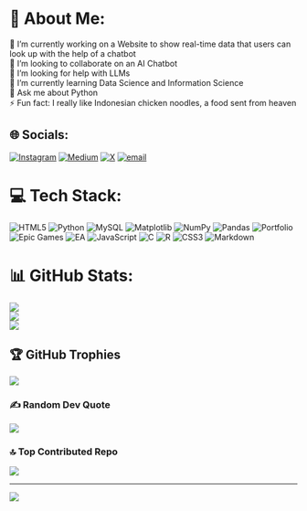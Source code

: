 # 💫 About Me:
🔭 I’m currently working on a Website to show real-time data that users can look up with the help of a chatbot <br>👯 I’m looking to collaborate on an AI Chatbot<br>🤝 I’m looking for help with LLMs<br>🌱 I’m currently learning Data Science and Information Science<br>💬 Ask me about Python<br>⚡ Fun fact: I really like Indonesian chicken noodles, a food sent from heaven


## 🌐 Socials:
[![Instagram](https://img.shields.io/badge/Instagram-%23E4405F.svg?logo=Instagram&logoColor=white)](https://instagram.com/@yourboyiverson) [![Medium](https://img.shields.io/badge/Medium-12100E?logo=medium&logoColor=white)](https://medium.com/@@alkaghafara) [![X](https://img.shields.io/badge/X-black.svg?logo=X&logoColor=white)](https://x.com/@AlkaGhafara) [![email](https://img.shields.io/badge/Email-D14836?logo=gmail&logoColor=white)](mailto:alkaghafara@gmail.com) 

# 💻 Tech Stack:
![HTML5](https://img.shields.io/badge/html5-%23E34F26.svg?style=for-the-badge&logo=html5&logoColor=white) ![Python](https://img.shields.io/badge/python-3670A0?style=for-the-badge&logo=python&logoColor=ffdd54) ![MySQL](https://img.shields.io/badge/mysql-4479A1.svg?style=for-the-badge&logo=mysql&logoColor=white) ![Matplotlib](https://img.shields.io/badge/Matplotlib-%23ffffff.svg?style=for-the-badge&logo=Matplotlib&logoColor=black) ![NumPy](https://img.shields.io/badge/numpy-%23013243.svg?style=for-the-badge&logo=numpy&logoColor=white) ![Pandas](https://img.shields.io/badge/pandas-%23150458.svg?style=for-the-badge&logo=pandas&logoColor=white) ![Portfolio](https://img.shields.io/badge/Portfolio-%23000000.svg?style=for-the-badge&logo=firefox&logoColor=#FF7139) ![Epic Games](https://img.shields.io/badge/epicgames-%23313131.svg?style=for-the-badge&logo=epicgames&logoColor=white) ![EA](https://img.shields.io/badge/ea-%23000000.svg?style=for-the-badge&logo=ea&logoColor=white) ![JavaScript](https://img.shields.io/badge/javascript-%23323330.svg?style=for-the-badge&logo=javascript&logoColor=%23F7DF1E) ![C](https://img.shields.io/badge/c-%2300599C.svg?style=for-the-badge&logo=c&logoColor=white) ![R](https://img.shields.io/badge/r-%23276DC3.svg?style=for-the-badge&logo=r&logoColor=white) ![CSS3](https://img.shields.io/badge/css3-%231572B6.svg?style=for-the-badge&logo=css3&logoColor=white) ![Markdown](https://img.shields.io/badge/markdown-%23000000.svg?style=for-the-badge&logo=markdown&logoColor=white)
# 📊 GitHub Stats:
![](https://github-readme-stats.vercel.app/api?username=yourboyiverson&theme=midnight-purple&hide_border=false&include_all_commits=false&count_private=false)<br/>
![](https://nirzak-streak-stats.vercel.app/?user=yourboyiverson&theme=midnight-purple&hide_border=false)<br/>
![](https://github-readme-stats.vercel.app/api/top-langs/?username=yourboyiverson&theme=midnight-purple&hide_border=false&include_all_commits=false&count_private=false&layout=compact)

## 🏆 GitHub Trophies
![](https://github-profile-trophy.vercel.app/?username=yourboyiverson&theme=midnight-purple&no-frame=false&no-bg=false&margin-w=4)

### ✍️ Random Dev Quote
![](https://quotes-github-readme.vercel.app/api?type=horizontal&theme=radical)

### 🔝 Top Contributed Repo
![](https://github-contributor-stats.vercel.app/api?username=yourboyiverson&limit=5&theme=midnight-purple&combine_all_yearly_contributions=true)

---
[![](https://visitcount.itsvg.in/api?id=yourboyiverson&icon=9&color=4)](https://visitcount.itsvg.in)

<!-- Proudly created with GPRM ( https://gprm.itsvg.in ) -->

